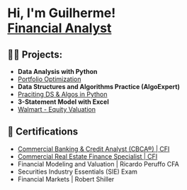 <h1>Hi, I'm Guilherme! <br/><a href="https://github.com/guilhermegscastro">Financial Analyst</a>
  
<h2>👨‍💻 Projects:</h2>

- <b>Data Analysis with Python </b>
 - [Portfolio Optimization](https://github.com/guilhermegscastro/Portifolio-Optimization)
 - <b>Data Structures and Algorithms Practice (AlgoExpert)</b>
  - [Praciting DS & Algos in Python](https://github.com/joshmadakor1/Algorithms-Practice)   
- <b>3-Statement Model with Excel </b>
 - [Walmart - Equity Valuation](https://github.com/guilhermegscastro/Walmart-EquityValuation)

<h2>🔭 Certifications </h2>

- [Commercial Banking & Credit Analyst (CBCA®) | CFI](https://www.credential.net/73004c3e-95cc-48b0-867e-39b615febe29)
- [Commercial Real Estate Finance Specialist | CFI ](https://www.credential.net/c2e4dabf-8755-4c32-8f14-fe64b12e01ee)
- Financial Modeling and Valuation | Ricardo Peruffo CFA
- Securities Industry Essentials (SIE) Exam
- Financial Markets | Robert Shiller


<!--
**joshmadakor1/joshmadakor1** is a ✨ _special_ ✨ repository because its `README.md` (this file) appears on your GitHub profile.

Here are some ideas to get you started:

- 🔭 I’m currently working on ...
- 🌱 I’m currently learning ...
- 👯 I’m looking to collaborate on ...
- 🤔 I’m looking for help with ...
- 💬 Ask me about ...
- 📫 How to reach me: ...
- 😄 Pronouns: ...
- ⚡ Fun fact: ...
-->
